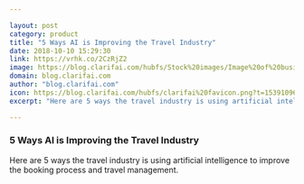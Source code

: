```yaml
---

layout: post
category: product
title: "5 Ways AI is Improving the Travel Industry"
date: 2018-10-10 15:29:30
link: https://vrhk.co/2CzRjZ2
image: https://blog.clarifai.com/hubfs/Stock%20images/Image%20of%20businessman%20at%20airport%20looking%20at%20airplane%20taking%20off.jpeg?t=1539109645672#keepProtocol
domain: blog.clarifai.com
author: "blog.clarifai.com"
icon: https://blog.clarifai.com/hubfs/clarifai%20favicon.png?t=1539109645672
excerpt: "Here are 5 ways the travel industry is using artificial intelligence to improve the booking process and travel management."

---
```


### 5 Ways AI is Improving the Travel Industry

Here are 5 ways the travel industry is using artificial intelligence to improve the booking process and travel management.
